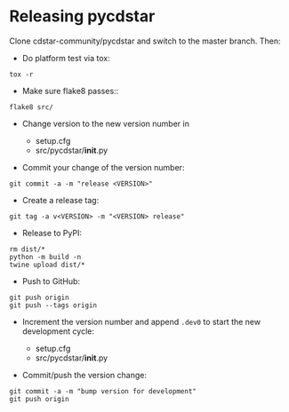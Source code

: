 
Releasing pycdstar
==================

Clone cdstar-community/pycdstar and switch to the master branch. Then:

- Do platform test via tox:
```shell
tox -r
```

- Make sure flake8 passes::
```shell
flake8 src/
```

- Change version to the new version number in
  - setup.cfg
  - src/pycdstar/__init__.py

- Commit your change of the version number:
```shell
git commit -a -m "release <VERSION>"
```

- Create a release tag:
```shell
git tag -a v<VERSION> -m "<VERSION> release"
```

- Release to PyPI:
```shell
rm dist/*
python -m build -n
twine upload dist/*
```

- Push to GitHub:
```shell
git push origin
git push --tags origin
```

- Increment the version number and append `.dev0` to start the new development cycle:
  - setup.cfg
  - src/pycdstar/__init__.py

- Commit/push the version change:
```shell
git commit -a -m "bump version for development"
git push origin
```
